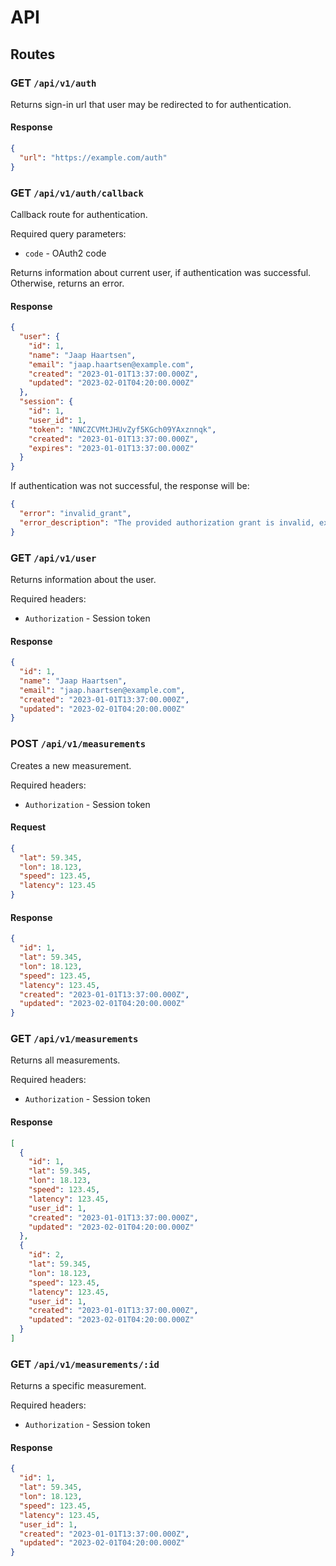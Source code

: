 # API

## Routes

### GET `/api/v1/auth`

Returns sign-in url that user may be redirected to for authentication.

#### Response

```json
{
  "url": "https://example.com/auth"
}
```

### GET `/api/v1/auth/callback`

Callback route for authentication.

Required query parameters:

- `code` - OAuth2 code

Returns information about current user, if authentication was successful. Otherwise, returns an error.

#### Response

```json
{
  "user": {
    "id": 1,
    "name": "Jaap Haartsen",
    "email": "jaap.haartsen@example.com",
    "created": "2023-01-01T13:37:00.000Z",
    "updated": "2023-02-01T04:20:00.000Z"
  },
  "session": {
    "id": 1,
    "user_id": 1,
    "token": "NNCZCVMtJHUvZyf5KGch09YAxznnqk",
    "created": "2023-01-01T13:37:00.000Z",
    "expires": "2023-01-01T13:37:00.000Z"
  }
}
```

If authentication was not successful, the response will be:

```json
{
  "error": "invalid_grant",
  "error_description": "The provided authorization grant is invalid, expired, revoked, does not match the redirection URI used in the authorization request, or was issued to another client."
}
```

### GET `/api/v1/user`

Returns information about the user.

Required headers:

- `Authorization` - Session token

#### Response

```json
{
  "id": 1,
  "name": "Jaap Haartsen",
  "email": "jaap.haartsen@example.com",
  "created": "2023-01-01T13:37:00.000Z",
  "updated": "2023-02-01T04:20:00.000Z"
}
```

### POST `/api/v1/measurements`

Creates a new measurement.

Required headers:

- `Authorization` - Session token

#### Request

```json
{
  "lat": 59.345,
  "lon": 18.123,
  "speed": 123.45,
  "latency": 123.45
}
```

#### Response

```json
{
  "id": 1,
  "lat": 59.345,
  "lon": 18.123,
  "speed": 123.45,
  "latency": 123.45,
  "created": "2023-01-01T13:37:00.000Z",
  "updated": "2023-02-01T04:20:00.000Z"
}
```

### GET `/api/v1/measurements`

Returns all measurements.

Required headers:

- `Authorization` - Session token

#### Response

```json
[
  {
    "id": 1,
    "lat": 59.345,
    "lon": 18.123,
    "speed": 123.45,
    "latency": 123.45,
    "user_id": 1,
    "created": "2023-01-01T13:37:00.000Z",
    "updated": "2023-02-01T04:20:00.000Z"
  },
  {
    "id": 2,
    "lat": 59.345,
    "lon": 18.123,
    "speed": 123.45,
    "latency": 123.45,
    "user_id": 1,
    "created": "2023-01-01T13:37:00.000Z",
    "updated": "2023-02-01T04:20:00.000Z"
  }
]
```

### GET `/api/v1/measurements/:id`

Returns a specific measurement.

Required headers:

- `Authorization` - Session token

#### Response

```json
{
  "id": 1,
  "lat": 59.345,
  "lon": 18.123,
  "speed": 123.45,
  "latency": 123.45,
  "user_id": 1,
  "created": "2023-01-01T13:37:00.000Z",
  "updated": "2023-02-01T04:20:00.000Z"
}
```

